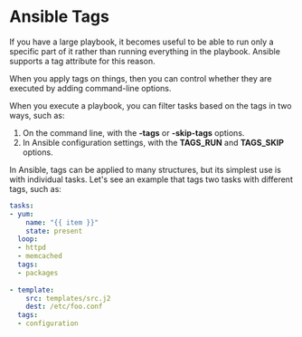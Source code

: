 # Ansible Tags

If you have a large playbook, it becomes useful to be able to run only a specific part of it rather than running everything in the playbook. Ansible supports a tag attribute for this reason.

When you apply tags on things, then you can control whether they are executed by adding command-line options.

When you execute a playbook, you can filter tasks based on the tags in two ways, such as:

1. On the command line, with the **-tags** or **-skip-tags** options.
2. In Ansible configuration settings, with the **TAGS\_RUN** and **TAGS\_SKIP** options.

In Ansible, tags can be applied to many structures, but its simplest use is with individual tasks. Let's see an example that tags two tasks with different tags, such as:

```yaml
tasks:  
- yum:  
    name: "{{ item }}"  
    state: present  
  loop:  
  - httpd  
  - memcached  
  tags:  
  - packages  
  
- template:  
    src: templates/src.j2  
    dest: /etc/foo.conf  
  tags:  
  - configuration  
```
